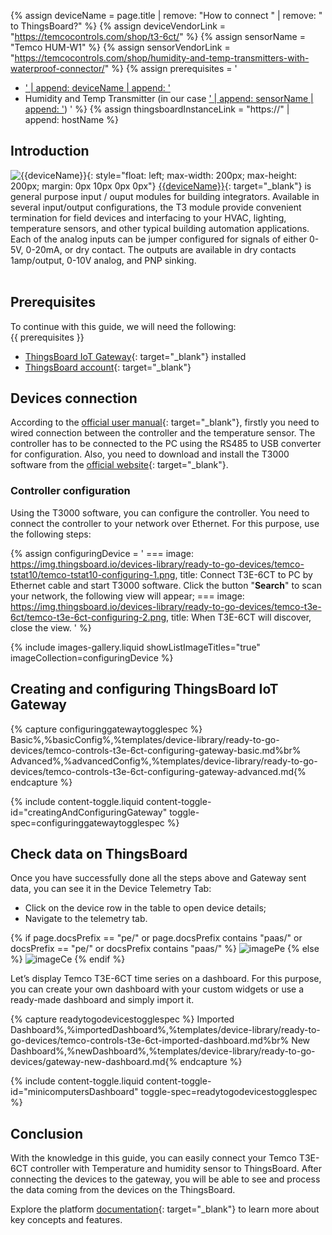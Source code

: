 {% assign deviceName = page.title | remove: "How to connect " | remove: " to ThingsBoard?" %}
{% assign deviceVendorLink = "https://temcocontrols.com/shop/t3-6ct/" %}
{% assign sensorName = "Temco HUM-W1" %}
{% assign sensorVendorLink = "https://temcocontrols.com/shop/humidity-and-temp-transmitters-with-waterproof-connector/" %}
{% assign prerequisites = '
- <a href="' | append: deviceVendorLink | append: '" target="_blank">' | append: deviceName | append: '</a>
- Humidity and Temp Transmitter (in our case <a href="' | append: sensorVendorLink | append: '" target="_blank">' | append: sensorName | append: '</a>) '
 %}
{% assign thingsboardInstanceLink = "https://" | append: hostName %}

## Introduction

![{{deviceName}}](https://img.thingsboard.io/devices-library/{{page.deviceImageFileName}}){: style="float: left; max-width: 200px; max-height: 200px; margin: 0px 10px 0px 0px"}
[{{deviceName}}]({{deviceVendorLink}}){: target="_blank"} is general purpose input / ouput modules for building 
integrators. Available in several input/output configurations, the T3 module provide convenient termination for field 
devices and interfacing to your HVAC, lighting, temperature sensors, and other typical building automation 
applications. Each of the analog inputs can be jumper configured for signals of either 0-5V, 0-20mA, or dry contact. 
The outputs are available in dry contacts 1amp/output, 0-10V analog, and PNP sinking.<br><br>

## Prerequisites

To continue with this guide, we will need the following:  
{{ prerequisites }}
- [ThingsBoard IoT Gateway](/docs/iot-gateway/installation/){: target="_blank"} installed
- [ThingsBoard account]({{thingsboardInstanceLink}}){: target="_blank"}

## Devices connection

According to the [official user manual](https://assets.temcocontrols.com/products/t3e6ct/brochure_pdf/T3E-6CT-1.pdf){: target="_blank"}, firstly you need to wired connection between the controller and the temperature 
sensor. The controller has to be connected to the PC using the RS485 to USB converter for configuration.
Also, you need to download and install the T3000 software from the [official website](https://assets.temcocontrols.com/products/tstat10_fully_programmable_thermostat/software_file/09T3000Software.zip){: target="_blank"}.

### Controller configuration

Using the T3000 software, you can configure the controller. You need to connect the controller to your network 
over Ethernet. For this purpose, use the following steps:

{% assign configuringDevice = '
    ===
        image: https://img.thingsboard.io/devices-library/ready-to-go-devices/temco-tstat10/temco-tstat10-configuring-1.png,
        title: Connect T3E-6CT to PC by Ethernet cable and start T3000 software. Click the button "**Search**" to scan your network, the following view will appear;
    ===
        image: https://img.thingsboard.io/devices-library/ready-to-go-devices/temco-t3e-6ct/temco-t3e-6ct-configuring-2.png,
        title: When T3E-6CT will discover, close the view.
' 
%}

{% include images-gallery.liquid showListImageTitles="true" imageCollection=configuringDevice %}

## Creating and configuring ThingsBoard IoT Gateway

{% capture configuringgatewaytogglespec %}
Basic%,%basicConfig%,%templates/device-library/ready-to-go-devices/temco-controls-t3e-6ct-configuring-gateway-basic.md%br%
Advanced%,%advancedConfig%,%templates/device-library/ready-to-go-devices/temco-controls-t3e-6ct-configuring-gateway-advanced.md{% endcapture %}

{% include content-toggle.liquid content-toggle-id="creatingAndConfiguringGateway" toggle-spec=configuringgatewaytogglespec %}

## Check data on ThingsBoard

Once you have successfully done all the steps above and Gateway sent data, you can see it in the 
Device Telemetry Tab:

- Click on the device row in the table to open device details;
- Navigate to the telemetry tab.

{% if page.docsPrefix == "pe/" or page.docsPrefix contains "paas/" or docsPrefix == "pe/" or docsPrefix contains "paas/" %}
![imagePe](https://img.thingsboard.io/devices-library/ready-to-go-devices/temco-t3e-6ct/temco-t3e-6ct-device-1-pe.png)
{% else %}
![imageCe](https://img.thingsboard.io/devices-library/ready-to-go-devices/temco-t3e-6ct/temco-t3e-6ct-device-1-ce.png)
{% endif %}

Let’s display Temco T3E-6CT time series on a dashboard. For this purpose, you can create your own dashboard with your 
custom widgets or use a ready-made dashboard and simply import it.

{% capture readytogodevicestogglespec %}
Imported Dashboard%,%importedDashboard%,%templates/device-library/ready-to-go-devices/temco-controls-t3e-6ct-imported-dashboard.md%br%
New Dashboard%,%newDashboard%,%templates/device-library/ready-to-go-devices/gateway-new-dashboard.md{% endcapture %}

{% include content-toggle.liquid content-toggle-id="minicomputersDashboard" toggle-spec=readytogodevicestogglespec %}

## Conclusion

With the knowledge in this guide, you can easily connect your Temco T3E-6CT controller with Temperature and humidity 
sensor to ThingsBoard. After connecting the devices to the gateway, you will be able to see and process the data coming 
from the devices on the ThingsBoard.

Explore the platform [documentation](/docs/{{page.docsPrefix}}){: target="_blank"} to learn more about key concepts and features.
